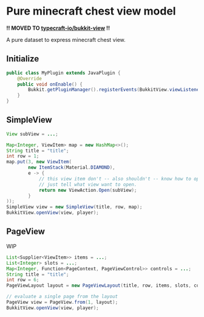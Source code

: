 # Pure minecraft chest view model

**!! MOVED TO [typecraft-io/bukkit-view](https://github.com/typecraft-io/bukkit-view) !!**

A pure dataset to express minecraft chest view.

## Initialize

```java
public class MyPlugin extends JavaPlugin {
    @Override
    public void onEnable() {
        Bukkit.getPluginManager().registerEvents(BukkitView.viewListener(this), this);
    }
}
```

## SimpleView

```java
View subView = ...;

Map<Integer, ViewItem> map = new HashMap<>();
String title = "title";
int row = 1;
map.put(3, new ViewItem(
        new ItemStack(Material.DIAMOND),
        e -> {
            // this view item don't -- also shouldn't -- know how to open view,
            // just tell what view want to open.
            return new ViewAction.Open(subView);
        }
));
SimpleView view = new SimpleView(title, row, map);
BukkitView.openView(view, player);
```

## PageView

WIP

```java
List<Supplier<ViewItem>> items = ...;
List<Integer> slots = ...;
Map<Integer, Function<PageContext, PageViewControl>> controls = ...;
String title = "title";
int row = 6;
PageViewLayout layout = new PageViewLayout(title, row, items, slots, controls);
```

```java
// evaluate a single page from the layout
PageView view = PageView.from(1, layout);
BukkitView.openView(view, player);
```
